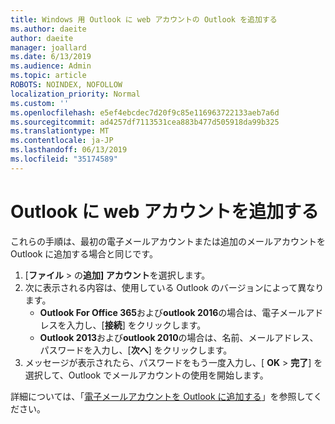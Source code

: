 ```yaml
---
title: Windows 用 Outlook に web アカウントの Outlook を追加する
ms.author: daeite
author: daeite
manager: joallard
ms.date: 6/13/2019
ms.audience: Admin
ms.topic: article
ROBOTS: NOINDEX, NOFOLLOW
localization_priority: Normal
ms.custom: ''
ms.openlocfilehash: e5ef4ebcdec7d20f9c85e116963722133aeb7a6d
ms.sourcegitcommit: ad4257df7113531cea883b477d505918da99b325
ms.translationtype: MT
ms.contentlocale: ja-JP
ms.lasthandoff: 06/13/2019
ms.locfileid: "35174589"
---
```

# <a name="add-your-outlook-on-the-web-account-to-outlook"></a>Outlook に web アカウントを追加する

これらの手順は、最初の電子メールアカウントまたは追加のメールアカウントを Outlook に追加する場合と同じです。

1. [**ファイル** > の**追加] アカウント**を選択します。
1. 次に表示される内容は、使用している Outlook のバージョンによって異なります。
    - **Outlook For Office 365**および**outlook 2016**の場合は、電子メールアドレスを入力し、[**接続**] をクリックします。
    - **Outlook 2013**および**outlook 2010**の場合は、名前、メールアドレス、パスワードを入力し、[**次へ**] をクリックします。
1. メッセージが表示されたら、パスワードをもう一度入力し、[ **OK** > **完了**] を選択して、Outlook でメールアカウントの使用を開始します。

詳細については、「[電子メールアカウントを Outlook に追加する](https://support.office.com/article/6e27792a-9267-4aa4-8bb6-c84ef146101b)」を参照してください。